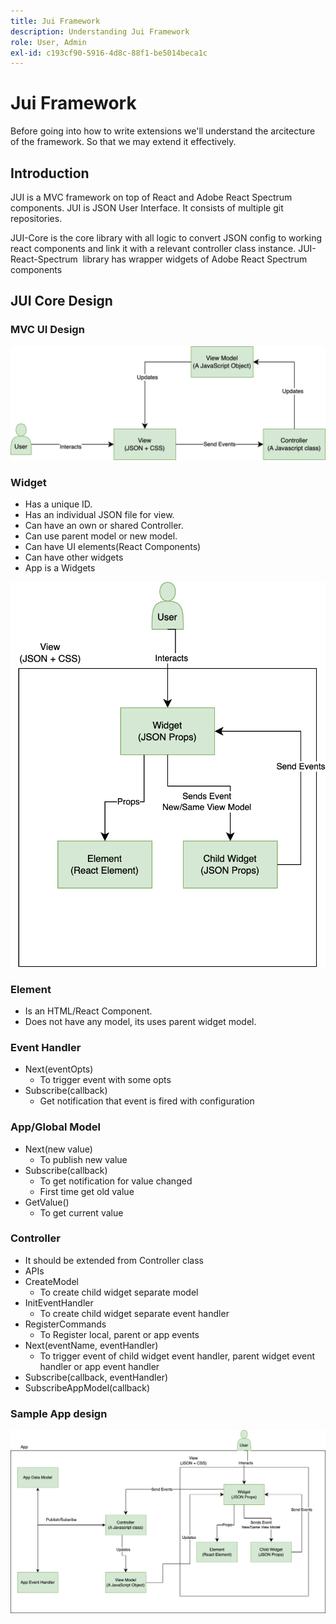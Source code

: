 ```yaml
---
title: Jui Framework
description: Understanding Jui Framework
role: User, Admin
exl-id: c193cf90-5916-4d8c-88f1-be5014beca1c
---
```

# Jui Framework

Before going into how to write extensions we'll understand the arcitecture of the framework.
So that we may extend it effectively.

## Introduction

JUI is a MVC framework on top of React and Adobe React Spectrum components. JUI is JSON User Interface. It consists of multiple git repositories.

JUI-Core is the core library with all logic to convert JSON config to working react components and link it with a relevant controller class instance.
JUI-React-Spectrum  library has wrapper widgets of Adobe React Spectrum components

## JUI Core Design

### MVC UI Design

![JUI MVC flow](./imgs/jui-mvc-flow.png)

### Widget

- Has a unique ID.
- Has an individual JSON file for view.
- Can have an own or shared Controller.
- Can use parent model or new model.
- Can have UI elements(React Components)
- Can have other widgets
- App is a Widgets

![JUI Widget](./imgs/jui-widget.png)

### Element

- Is an HTML/React Component.
- Does not have any model, its uses parent widget model.

### Event Handler

- Next(eventOpts)
  - To trigger event with some opts
- Subscribe(callback)
  - Get notification that event is fired with configuration

### App/Global Model

- Next(new value)
  - To publish new value
- Subscribe(callback)
  - To get notification for value changed
  - First time get old value
- GetValue()
  - To get current value

### Controller

- It should be extended from Controller class
- APIs
- CreateModel
  - To create child widget separate model
- InitEventHandler
  - To create child widget separate event handler
- RegisterCommands
  - To Register local, parent or app events
- Next(eventName, eventHandler)
  - To trigger event of child widget event handler, parent widget event handler or app event handler
- Subscribe(callback, eventHandler)
- SubscribeAppModel(callback)

### Sample App design

![Sample App](./imgs/jui-sample-app.png)
